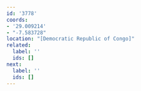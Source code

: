 ```yaml
---
id: '3778'
coords:
- '29.009214'
- "-7.583728"
location: "[Democratic Republic of Congo]"
related:
  label: ''
  ids: []
next:
  label: ''
  ids: []
---
```


